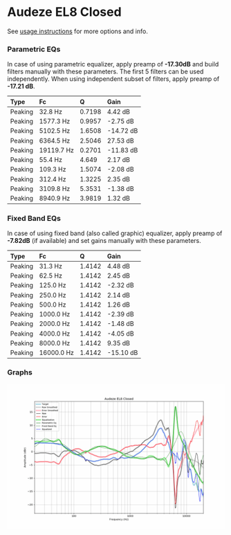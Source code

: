 # Audeze EL8 Closed
See [usage instructions](https://github.com/jaakkopasanen/AutoEq#usage) for more options and info.

### Parametric EQs
In case of using parametric equalizer, apply preamp of **-17.30dB** and build filters manually
with these parameters. The first 5 filters can be used independently.
When using independent subset of filters, apply preamp of **-17.21 dB**.

| Type    | Fc         |      Q | Gain      |
|:--------|:-----------|:-------|:----------|
| Peaking | 32.8 Hz    | 0.7198 | 4.42 dB   |
| Peaking | 1577.3 Hz  | 0.9957 | -2.75 dB  |
| Peaking | 5102.5 Hz  | 1.6508 | -14.72 dB |
| Peaking | 6364.5 Hz  | 2.5046 | 27.53 dB  |
| Peaking | 19119.7 Hz | 0.2701 | -11.83 dB |
| Peaking | 55.4 Hz    | 4.649  | 2.17 dB   |
| Peaking | 109.3 Hz   | 1.5074 | -2.08 dB  |
| Peaking | 312.4 Hz   | 1.3225 | 2.35 dB   |
| Peaking | 3109.8 Hz  | 5.3531 | -1.38 dB  |
| Peaking | 8940.9 Hz  | 3.9819 | 1.32 dB   |

### Fixed Band EQs
In case of using fixed band (also called graphic) equalizer, apply preamp of **-7.82dB**
(if available) and set gains manually with these parameters.

| Type    | Fc         |      Q | Gain      |
|:--------|:-----------|:-------|:----------|
| Peaking | 31.3 Hz    | 1.4142 | 4.48 dB   |
| Peaking | 62.5 Hz    | 1.4142 | 2.45 dB   |
| Peaking | 125.0 Hz   | 1.4142 | -2.32 dB  |
| Peaking | 250.0 Hz   | 1.4142 | 2.14 dB   |
| Peaking | 500.0 Hz   | 1.4142 | 1.26 dB   |
| Peaking | 1000.0 Hz  | 1.4142 | -2.39 dB  |
| Peaking | 2000.0 Hz  | 1.4142 | -1.48 dB  |
| Peaking | 4000.0 Hz  | 1.4142 | -4.05 dB  |
| Peaking | 8000.0 Hz  | 1.4142 | 9.35 dB   |
| Peaking | 16000.0 Hz | 1.4142 | -15.10 dB |

### Graphs
![](./Audeze%20EL8%20Closed.png)